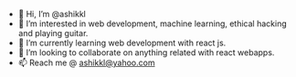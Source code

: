 - 👋 Hi, I’m @ashikkl
- 👀 I’m interested in web development, machine learning, ethical hacking and playing guitar.
- 🌱 I’m currently learning web development with react js.
- 💞️ I’m looking to collaborate on anything related with react webapps.
- 📫 Reach me @ ashikkl@yahoo.com

